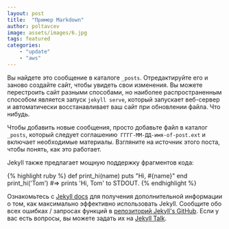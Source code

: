 ```yaml
---
layout: post
title:  "Пример Markdown"
author: poltavcev
image: assets/images/6.jpg
tags: featured
categories: 
    - "update"
    - "aws"
---
```

Вы найдете это сообщение в каталоге `_posts`. Отредактируйте его и заново создайте сайт, чтобы увидеть свои изменения. Вы можете перестроить сайт разными способами, но наиболее распространенным способом является запуск `jekyll serve`, который запускает веб-сервер и автоматически восстанавливает ваш сайт при обновлении файла. Что нибудь.

Чтобы добавить новые сообщения, просто добавьте файл в каталог `_posts`, который следует соглашению` ГГГГ-ММ-ДД-имя-of-post.ext` и включает необходимые материалы. Взгляните на источник этого поста, чтобы понять, как это работает.

Jekyll также предлагает мощную поддержку фрагментов кода:

{% highlight ruby %}
def print_hi(name)
  puts "Hi, #{name}"
end
print_hi('Tom')
#=> prints 'Hi, Tom' to STDOUT.
{% endhighlight %}

Ознакомьтесь с [Jekyll docs][jekyll-docs] для получения дополнительной информации о том, как максимально эффективно использовать Jekyll. Сообщите обо всех ошибках / запросах функций в [репозиторий Jekyll's GitHub][jekyll-gh]. Если у вас есть вопросы, вы можете задать их на [Jekyll Talk][jekyll-talk].

[jekyll-docs]: http://jekyllrb.com/docs/home
[jekyll-gh]:   https://github.com/jekyll/jekyll
[jekyll-talk]: https://talk.jekyllrb.com/